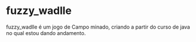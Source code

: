 # fuzzy_wadlle
fuzzy_wadlle é um jogo de Campo minado, criando a partir do curso de java no qual estou dando andamento.
